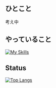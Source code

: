 ## ひとこと
考え中

## やっていること
[![My Skills](https://skillicons.dev/icons?i=py,js,html,css,php,aws,cloudflare)](https://skillicons.dev)

## Status
[![Top Langs](github-readme-stats-clone-pi-ten-40.vercel.app/api/top-langs/?username=tanaharu0314&count_private=true)](https://github.com/anuraghazra/github-readme-stats)



